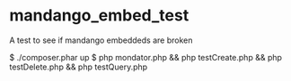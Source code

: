mandango_embed_test
===================

A test to see if mandango embeddeds are broken

  $ ./composer.phar up
  $ php mondator.php && php testCreate.php && php testDelete.php && php testQuery.php
